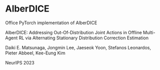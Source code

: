 # AlberDICE
Office PyTorch implementation of AlberDICE

AlberDICE: Addressing Out-Of-Distribution Joint Actions in Offline Multi-Agent RL via Alternating Stationary Distribution Correction Estimation

Daiki E. Matsunaga, Jongmin Lee, Jaeseok Yoon, Stefanos Leonardos, Pieter Abbeel, Kee-Eung Kim 

NeurIPS 2023
